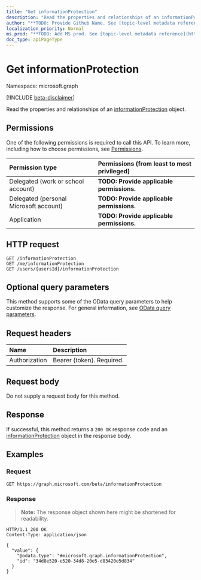 ```yaml
---
title: "Get informationProtection"
description: "Read the properties and relationships of an informationProtection object."
author: "**TODO: Provide Github Name. See [topic-level metadata reference](https://msgo.azurewebsites.net/add/document/guidelines/metadata.html#topic-level-metadata)**"
localization_priority: Normal
ms.prod: "**TODO: Add MS prod. See [topic-level metadata reference](https://msgo.azurewebsites.net/add/document/guidelines/metadata.html#topic-level-metadata)**"
doc_type: apiPageType
---
```


# Get informationProtection
Namespace: microsoft.graph

[!INCLUDE [beta-disclaimer](../../includes/beta-disclaimer.md)]

Read the properties and relationships of an [informationProtection](../resources/informationprotection.md) object.

## Permissions
One of the following permissions is required to call this API. To learn more, including how to choose permissions, see [Permissions](/graph/permissions-reference).

|Permission type|Permissions (from least to most privileged)|
|:---|:---|
|Delegated (work or school account)|**TODO: Provide applicable permissions.**|
|Delegated (personal Microsoft account)|**TODO: Provide applicable permissions.**|
|Application|**TODO: Provide applicable permissions.**|

## HTTP request

<!-- {
  "blockType": "ignored"
}
-->
``` http
GET /informationProtection
GET /me/informationProtection
GET /users/{usersId}/informationProtection
```

## Optional query parameters
This method supports some of the OData query parameters to help customize the response. For general information, see [OData query parameters](/graph/query-parameters).

## Request headers
|Name|Description|
|:---|:---|
|Authorization|Bearer {token}. Required.|

## Request body
Do not supply a request body for this method.

## Response

If successful, this method returns a `200 OK` response code and an [informationProtection](../resources/informationprotection.md) object in the response body.

## Examples

### Request
<!-- {
  "blockType": "request",
  "name": "get_informationprotection"
}
-->
``` http
GET https://graph.microsoft.com/beta/informationProtection
```


### Response
>**Note:** The response object shown here might be shortened for readability.
<!-- {
  "blockType": "response",
  "truncated": true,
  "@odata.type": "microsoft.graph.informationProtection"
}
-->
``` http
HTTP/1.1 200 OK
Content-Type: application/json

{
  "value": {
    "@odata.type": "#microsoft.graph.informationProtection",
    "id": "34d8e520-e520-34d8-20e5-d83420e5d834"
  }
}
```

